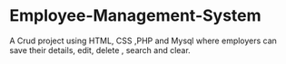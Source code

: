 # Employee-Management-System
A Crud project using HTML, CSS ,PHP and Mysql where employers can save their details, edit, delete , search and clear.
